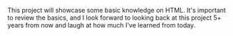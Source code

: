 This project will showcase some basic knowledge on HTML. It's important
to review the basics, and I look forward to looking back at this project 5+
years from now and laugh at how much I've learned from today.
